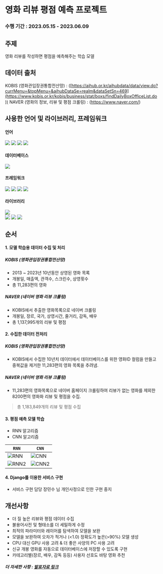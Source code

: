 # 영화 리뷰 평점 예측 프로젝트

### 수행 기간 : 2023.05.15 - 2023.06.09

## 주제
영화 리뷰를 작성하면 평점을 예측해주는 학습 모델

## 데이터 출처
KOBIS (영화관입장권통합전산망) : ([https://aihub.or.kr/aihubdata/data/view.do?currMenu=&topMenu=&aihubDataSe=realm&dataSetSn=469](https://www.kobis.or.kr/kobis/business/stat/boxs/findDailyBoxOfficeList.do))
NAVER (영화의 정보, 리뷰 및 평점 크롤링) : (https://www.naver.com/)

## 사용한 언어 및 라이브러리, 프레임워크
#### 언어
<div align="left">
  <img src="https://img.shields.io/badge/Python-3776AB?style=flat-square&logo=python&logoColor=white"/>
  <img src="https://img.shields.io/badge/HTML5-E34F26?style=flat-square&logo=html5&logoColor=white"/>
  <img src="https://img.shields.io/badge/CSS3-1572B6?style=flat-square&logo=css3&logoColor=white"/>
  <img src="https://img.shields.io/badge/JavaScript-323330?style=flat-square&logo=javascript&logoColor=F7DF1E"/> 
</div>

#### 데이터베이스
<div align="left">
  <img src="https://img.shields.io/badge/MySQL-005C84?style=flat-square&logo=mysql&logoColor=white"/>
</div>

#### 프레임워크
<div align="left">
  <img src="https://img.shields.io/badge/Django-092E20?style=flat-square&logo=django&logoColor=green"/>
  <img src="https://img.shields.io/badge/Bootstrap-563D7C?style=flat-square&logo=bootstrap&logoColor=white"/>
  <img src="https://img.shields.io/badge/conda-342B029.svg?&style=flat-square&logo=anaconda&logoColor=white"/>
  <img src="https://img.shields.io/badge/Jupyter-F37626.svg?&style=flat-square&logo=Jupyter&logoColor=white"/>
</div>

#### 라이브러리
<div align="left">
  <img src="https://img.shields.io/badge/Keras-FF0000?style=flat-square&logo=keras&logoColor=white"/>
</div>
<div align="left">
  <img src="https://img.shields.io/badge/Pandas-2C2D72?style=flat-square&logo=pandas&logoColor=white"/>
  <img src="https://img.shields.io/badge/Numpy-777BB4?style=flat-square&logo=numpy&logoColor=white"/>
  <img src="https://img.shields.io/badge/json-5E5C5C?style=flat-square&logo=json&logoColor=white"/>
</div>

## 순서
#### 1. 모델 학습용 데이터 수집 및 처리
##### KOBIS (영화관입장권통합전산망)
  - 2013 ~ 2023년 10년동안 상영된 영화 목록
  - 개봉일, 매출액, 관객수, 스크린수, 상영횟수
  - 총 11,283편의 영화
##### NAVER (네이버 영화 리뷰 크롤링)
  - KOBIS에서 추출한 영화목록으로 네이버 크롤링
  - 개봉일, 장르, 국가, 상영시간, 줄거리, 감독, 배우
  - 총 1,137,995개의 리뷰 및 평점


#### 2. 수집한 데이터 전처리
##### KOBIS (영화관입장권통합전산망)
  - KOBIS에서 수집한 10년치 데이터에서 데이터베이스를 위한 영화ID 컬럼을 만들고 중복값을 제거한 11,283편의 영화 목록을 추려냄.
##### NAVER (네이버 영화 리뷰 크롤링)
  - 11,283편의 영화목록으로 네이버 홈페이지 크롤링하여 리뷰가 없는 영화를 제외한 8200편의 영화화 리뷰 및 평점을 수집.
  > 총 1,183,849개의 리뷰 및 평점 수집

#### 3. 평점 예측 모델 학습
  - RNN 알고리즘
  - CNN 알고리즘

| `RNN` | `CNN` |
| --- | --- |
|![RNN](https://github.com/krkoki/Second_Teamproject/assets/121409518/604d191a-eef9-491b-9202-3ee84e6171f0)|![CNN](https://github.com/krkoki/Second_Teamproject/assets/121409518/10b26fe9-543b-4fe7-97c4-b0644d1dbe4d)|
|![RNN2](https://github.com/krkoki/Second_Teamproject/assets/121409518/ebd72cc5-eccd-4c6c-9332-703b3627554f)|![CNN2](https://github.com/krkoki/Second_Teamproject/assets/121409518/231d2bae-4e1c-4b79-ae69-4e56ce9b7a5d)|

#### 4. Django를 이용한 서비스 구현
  - 서비스 구현 담당 장민수 님 개인사정으로 인한 구현 중지

## 개선사항
- 더 질 높은 리뷰와 평점 데이터 수집
- 불용어사전 및 형태소를 더 세밀하게 수정
- 최적의 파라미터와 레이어를 탐색하여 모델을 보완
- 모델을 보완하여 오차가 적거나 (<1.0) 정확도가 높은(>90%) 모델 생성
- CPU 대신 GPU 사용 고려 & 더 좋은 사양의 PC 사용 고려
- 신규 개봉 영화를 자동으로 데이터베이스에 저장할 수 있도록 구현
- 카테고리별(장르, 배우, 감독 등등) 사용자 선호도 바탕 영화 추천

##### 더 자세한 사항 : [발표자료 링크](https://docs.google.com/presentation/d/1xUBhXUTt6GjCk_n3XkgNg3UWLbuz3igQvk4_vkmEw-0/edit#slide=id.g22de6e763c5_1_50)
